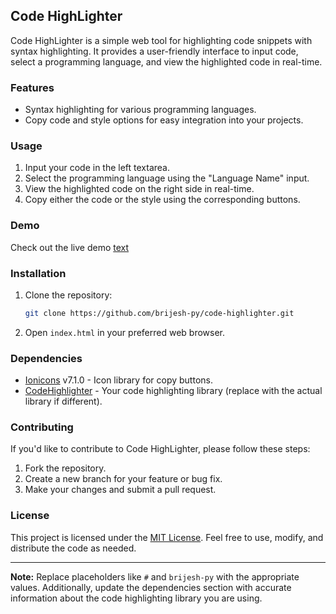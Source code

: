 
## Code HighLighter

Code HighLighter is a simple web tool for highlighting code snippets with syntax highlighting. It provides a user-friendly interface to input code, select a programming language, and view the highlighted code in real-time.

### Features

- Syntax highlighting for various programming languages.
- Copy code and style options for easy integration into your projects.

### Usage

1. Input your code in the left textarea.
2. Select the programming language using the "Language Name" input.
3. View the highlighted code on the right side in real-time.
4. Copy either the code or the style using the corresponding buttons.

### Demo

Check out the live demo [text](https://brijesh-py.github.io/code-highlighter/)

### Installation

1. Clone the repository:

   ```bash
   git clone https://github.com/brijesh-py/code-highlighter.git
   ```

2. Open `index.html` in your preferred web browser.

### Dependencies

- [Ionicons](https://ionicons.com/) v7.1.0 - Icon library for copy buttons.
- [CodeHighlighter](#) - Your code highlighting library (replace with the actual library if different).

### Contributing

If you'd like to contribute to Code HighLighter, please follow these steps:

1. Fork the repository.
2. Create a new branch for your feature or bug fix.
3. Make your changes and submit a pull request.

### License

This project is licensed under the [MIT License](LICENSE). Feel free to use, modify, and distribute the code as needed.

---

**Note:** Replace placeholders like `#` and `brijesh-py` with the appropriate values. Additionally, update the dependencies section with accurate information about the code highlighting library you are using.